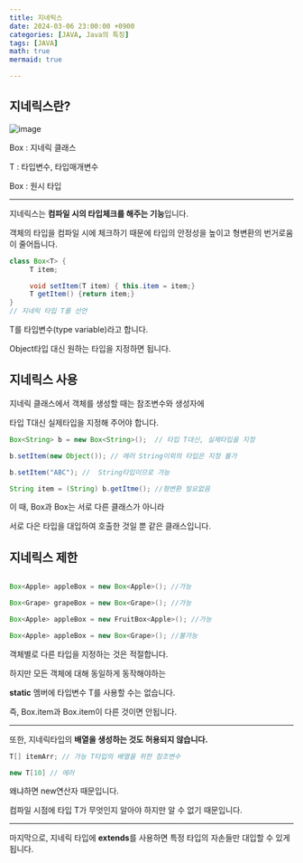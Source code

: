 ```yaml
---
title: 지네릭스
date: 2024-03-06 23:00:00 +0900
categories: [JAVA, Java의 특징]
tags: [JAVA]
math: true
mermaid: true

---
```



## **지네릭스란?**

![image](https://github.com/ararp1006/Algorithm/assets/130068083/8b3c57bc-c4f5-4a15-99dd-876e11398e8f)

Box<T> : 지네릭 클래스 

T : 타입변수, 타입매개변수

Box : 원시 타입

---------------

지네릭스는 **컴파일 시의 타입체크를 해주는 기능**입니다.

객체의 타입을 컴파일 시에 체크하기 때문에 타입의 안정성을 높이고 형변환의 번거로움이 줄어듭니다.

```java
class Box<T> {
     T item;

     void setItem(T item) { this.item = item;}
     T getItem() {return item;}
}
// 지네릭 타입 T를 선언
```

T를 타입변수(type variable)라고 합니다.

Object타입 대신 원하는 타입을 지정하면 됩니다.


## **지네릭스 사용**

지네릭 클래스에서 객체를 생성할 때는 참조변수와 생성자에

타입 T대신 실제타입을 지정해 주어야 합니다.

```java
Box<String> b = new Box<String>();  // 타입 T대신, 실제타입을 지정

b.setItem(new Object()); // 에러 String이외의 타입은 지정 불가

b.setItem("ABC"); //  String타입이므로 가능

String item = (String) b.getItme(); //형변환 빌요없음

```
이 때, Box<String>과 Box<Integer>는 서로 다른 클래스가 아니라

서로 다은 타입을 대입하여 호출한 것일 뿐 같은 클래스입니다.


## **지네릭스 제한**

```java

Box<Apple> appleBox = new Box<Apple>(); //가능

Box<Grape> grapeBox = new Box<Grape>(); //가능

Box<Apple> appleBox = new FruitBox<Apple>(); //가능

Box<Apple> appleBox = new Box<Grape>(); //불가능

```

객체별로 다른 타입을 지정하는 것은 적절합니다.

하지만 모든 객체에 대해 동일하게 동작해야하는 

**static** 멤버에 타입변수 T를 사용할 수는 없습니다.

즉, Box<Apple>.item과 Box<Grape>.item이 다른 것이면 안됩니다.

-------------------------------------

또한, 지네릭타입의 **배열을 생성하는 것도 허용되지 않습니다.**

```java
T[] itemArr; // 가능 T타입의 배열을 위한 참조변수

new T[10] // 에러

```

왜냐하면 new연산자 때문입니다. 

컴파일 시점에 타입 T가 무엇인지 알아야 하지만 알 수 없기 때문입니다.

--------------------------------------------

마지막으로, 지네릭 타입에 **extends**를 사용하면 특정 타입의 자손들만 대입할 수 있게 됩니다.
